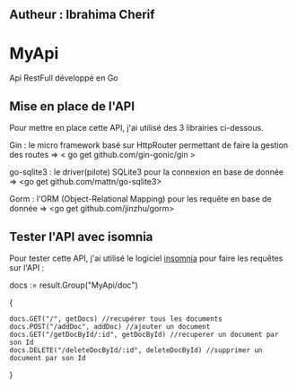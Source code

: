 ## Autheur : Ibrahima Cherif

# MyApi
Api RestFull développé en Go

## Mise en place de l'API
Pour mettre en place cette API, j'ai utilisé des 3 librairies ci-dessous.

Gin : le micro framework basé sur HttpRouter permettant de faire la gestion des routes => < go get github.com/gin-gonic/gin >

go-sqlite3 : le driver(pilote) SQLite3 pour la connexion en base de donnée => <go get github.com/mattn/go-sqlite3> 

Gorm : l'ORM (Object-Relational Mapping) pour les requête en base de donnée => <go get github.com/jinzhu/gorm>

## Tester l'API avec isomnia 
Pour tester cette API, j'ai utilisé le logiciel  [insomnia](https://insomnia.rest/)  pour faire les requêtes sur l'API :

docs := result.Group("MyApi/doc")

{

    docs.GET("/", getDocs) //recupérer tous les documents
    docs.POST("/addDoc", addDoc) //ajouter un document
    docs.GET("/getDocById/:id", getDocById) //recuperer un document par son Id
    docs.DELETE("/deleteDocById/:id", deleteDocById) //supprimer un document par son Id
}





